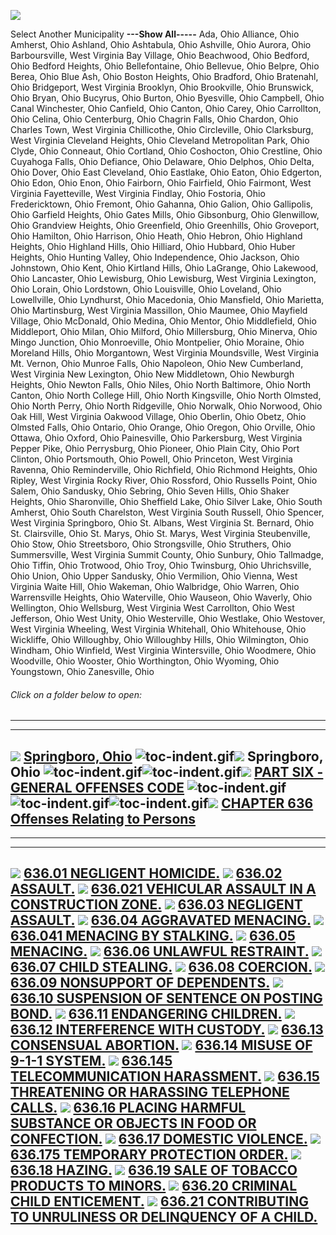 [![](lpext51e7.bmp?f=images&fn=whdHelp.bmp&2.0)](http://www.conwaygreene.com/WHDHelp/index.htm)

Select Another Municipality **---Show All-----** Ada, Ohio Alliance,
Ohio Amherst, Ohio Ashland, Ohio Ashtabula, Ohio Ashville, Ohio Aurora,
Ohio Barboursville, West Virginia Bay Village, Ohio Beachwood, Ohio
Bedford, Ohio Bedford Heights, Ohio Bellefontaine, Ohio Bellevue, Ohio
Belpre, Ohio Berea, Ohio Blue Ash, Ohio Boston Heights, Ohio Bradford,
Ohio Bratenahl, Ohio Bridgeport, West Virginia Brooklyn, Ohio
Brookville, Ohio Brunswick, Ohio Bryan, Ohio Bucyrus, Ohio Burton, Ohio
Byesville, Ohio Campbell, Ohio Canal Winchester, Ohio Canfield, Ohio
Canton, Ohio Carey, Ohio Carrollton, Ohio Celina, Ohio Centerburg, Ohio
Chagrin Falls, Ohio Chardon, Ohio Charles Town, West Virginia
Chillicothe, Ohio Circleville, Ohio Clarksburg, West Virginia Cleveland
Heights, Ohio Cleveland Metropolitan Park, Ohio Clyde, Ohio Conneaut,
Ohio Cortland, Ohio Coshocton, Ohio Crestline, Ohio Cuyahoga Falls, Ohio
Defiance, Ohio Delaware, Ohio Delphos, Ohio Delta, Ohio Dover, Ohio East
Cleveland, Ohio Eastlake, Ohio Eaton, Ohio Edgerton, Ohio Edon, Ohio
Enon, Ohio Fairborn, Ohio Fairfield, Ohio Fairmont, West Virginia
Fayetteville, West Virginia Findlay, Ohio Fostoria, Ohio Fredericktown,
Ohio Fremont, Ohio Gahanna, Ohio Galion, Ohio Gallipolis, Ohio Garfield
Heights, Ohio Gates Mills, Ohio Gibsonburg, Ohio Glenwillow, Ohio
Grandview Heights, Ohio Greenfield, Ohio Greenhills, Ohio Groveport,
Ohio Hamilton, Ohio Harrison, Ohio Heath, Ohio Hebron, Ohio Highland
Heights, Ohio Highland Hills, Ohio Hilliard, Ohio Hubbard, Ohio Huber
Heights, Ohio Hunting Valley, Ohio Independence, Ohio Jackson, Ohio
Johnstown, Ohio Kent, Ohio Kirtland Hills, Ohio LaGrange, Ohio Lakewood,
Ohio Lancaster, Ohio Lewisburg, Ohio Lewisburg, West Virginia Lexington,
Ohio Lorain, Ohio Lordstown, Ohio Louisville, Ohio Loveland, Ohio
Lowellville, Ohio Lyndhurst, Ohio Macedonia, Ohio Mansfield, Ohio
Marietta, Ohio Martinsburg, West Virginia Massillon, Ohio Maumee, Ohio
Mayfield Village, Ohio McDonald, Ohio Medina, Ohio Mentor, Ohio
Middlefield, Ohio Middleport, Ohio Milan, Ohio Milford, Ohio
Millersburg, Ohio Minerva, Ohio Mingo Junction, Ohio Monroeville, Ohio
Montpelier, Ohio Moraine, Ohio Moreland Hills, Ohio Morgantown, West
Virginia Moundsville, West Virginia Mt. Vernon, Ohio Munroe Falls, Ohio
Napoleon, Ohio New Cumberland, West Virginia New Lexington, Ohio New
Middletown, Ohio Newburgh Heights, Ohio Newton Falls, Ohio Niles, Ohio
North Baltimore, Ohio North Canton, Ohio North College Hill, Ohio North
Kingsville, Ohio North Olmsted, Ohio North Perry, Ohio North Ridgeville,
Ohio Norwalk, Ohio Norwood, Ohio Oak Hill, West Virginia Oakwood
Village, Ohio Oberlin, Ohio Obetz, Ohio Olmsted Falls, Ohio Ontario,
Ohio Orange, Ohio Oregon, Ohio Orville, Ohio Ottawa, Ohio Oxford, Ohio
Painesville, Ohio Parkersburg, West Virginia Pepper Pike, Ohio
Perrysburg, Ohio Pioneer, Ohio Plain City, Ohio Port Clinton, Ohio
Portsmouth, Ohio Powell, Ohio Princeton, West Virginia Ravenna, Ohio
Reminderville, Ohio Richfield, Ohio Richmond Heights, Ohio Ripley, West
Virginia Rocky River, Ohio Rossford, Ohio Russells Point, Ohio Salem,
Ohio Sandusky, Ohio Sebring, Ohio Seven Hills, Ohio Shaker Heights, Ohio
Sharonville, Ohio Sheffield Lake, Ohio Silver Lake, Ohio South Amherst,
Ohio South Charelston, West Virginia South Russell, Ohio Spencer, West
Virginia Springboro, Ohio St. Albans, West Virginia St. Bernard, Ohio
St. Clairsville, Ohio St. Marys, Ohio St. Marys, West Virginia
Steubenville, Ohio Stow, Ohio Streetsboro, Ohio Strongsville, Ohio
Struthers, Ohio Summersville, West Virginia Summit County, Ohio Sunbury,
Ohio Tallmadge, Ohio Tiffin, Ohio Trotwood, Ohio Troy, Ohio Twinsburg,
Ohio Uhrichsville, Ohio Union, Ohio Upper Sandusky, Ohio Vermilion, Ohio
Vienna, West Virginia Waite Hill, Ohio Wakeman, Ohio Walbridge, Ohio
Warren, Ohio Warrensville Heights, Ohio Waterville, Ohio Wauseon, Ohio
Waverly, Ohio Wellington, Ohio Wellsburg, West Virginia West Carrollton,
Ohio West Jefferson, Ohio West Unity, Ohio Westerville, Ohio Westlake,
Ohio Westover, West Virginia Wheeling, West Virginia Whitehall, Ohio
Whitehouse, Ohio Wickliffe, Ohio Willoughby, Ohio Willoughby Hills, Ohio
Wilmington, Ohio Windham, Ohio Winfield, West Virginia Wintersville,
Ohio Woodmere, Ohio Woodville, Ohio Wooster, Ohio Worthington, Ohio
Wyoming, Ohio Youngstown, Ohio Zanesville, Ohio

###### Click on a folder below to open:

* * * * *

  ---------------------------------------------------------------------------------------------------------------------------------------------------------------------------------------------------------------------------------------------------------------------------------------------------------------------------------------------------------------------------------------------------------------------------------------------------
  [![](lpext0b6d.gif?f=images&fn=toc-expand.gif&2.0)](lpextf892.html?f=templates&fn=tools-contents.htm&cp=%2F&2.0) [Springboro, Ohio](lpext/indexee20.html?fn=document-frame.htm&f=templates&2.0)
  ![toc-indent.gif](lpextb702.gif?f=images&fn=toc-indent.gif&2.0)[![](lpext0b6d.gif?f=images&fn=toc-expand.gif&2.0)](lpextda37.html?f=templates&fn=tools-contents.htm&cp=Springboro&2.0) Springboro, Ohio
  ![toc-indent.gif](lpextb702.gif?f=images&fn=toc-indent.gif&2.0)![toc-indent.gif](lpextb702.gif?f=images&fn=toc-indent.gif&2.0)[![](lpext0b6d.gif?f=images&fn=toc-expand.gif&2.0)](lpext2dc0.html?f=templates&fn=tools-contents.htm&cp=Springboro%2F28a2&2.0) [PART SIX - GENERAL OFFENSES CODE](lpext/Springboro/28a2a412.html?fn=document-frame.htm&f=templates&2.0)
  ![toc-indent.gif](lpextb702.gif?f=images&fn=toc-indent.gif&2.0)![toc-indent.gif](lpextb702.gif?f=images&fn=toc-indent.gif&2.0)![toc-indent.gif](lpextb702.gif?f=images&fn=toc-indent.gif&2.0)[![](lpext0b6d.gif?f=images&fn=toc-expand.gif&2.0)](lpext/Springboro/28a2/304ca412.html?fn=document-frame.htm&f=templates&2.0) [CHAPTER 636 Offenses Relating to Persons](lpext/Springboro/28a2/304ca412.html?fn=document-frame.htm&f=templates&2.0)
  ---------------------------------------------------------------------------------------------------------------------------------------------------------------------------------------------------------------------------------------------------------------------------------------------------------------------------------------------------------------------------------------------------------------------------------------------------

* * * * *

  ----------------------------------------------------------------------------------------------------------------------------------------------------------------------------------------------------------------------------------------------------------------------------------------
  [![](lpextdb7c.gif?f=images&fn=toc-leaf.gif&2.0)](lpext/Springboro/28a2/304c/3075a412.html?fn=document-frame.htm&f=templates&2.0) [636.01 NEGLIGENT HOMICIDE.](lpext/Springboro/28a2/304c/3075a412.html?fn=document-frame.htm&f=templates&2.0)
  [![](lpextdb7c.gif?f=images&fn=toc-leaf.gif&2.0)](lpext/Springboro/28a2/304c/307aa412.html?fn=document-frame.htm&f=templates&2.0) [636.02 ASSAULT.](lpext/Springboro/28a2/304c/307aa412.html?fn=document-frame.htm&f=templates&2.0)
  [![](lpextdb7c.gif?f=images&fn=toc-leaf.gif&2.0)](lpext/Springboro/28a2/304c/309aa412.html?fn=document-frame.htm&f=templates&2.0) [636.021 VEHICULAR ASSAULT IN A CONSTRUCTION ZONE.](lpext/Springboro/28a2/304c/309aa412.html?fn=document-frame.htm&f=templates&2.0)
  [![](lpextdb7c.gif?f=images&fn=toc-leaf.gif&2.0)](lpext/Springboro/28a2/304c/30aca412.html?fn=document-frame.htm&f=templates&2.0) [636.03 NEGLIGENT ASSAULT.](lpext/Springboro/28a2/304c/30aca412.html?fn=document-frame.htm&f=templates&2.0)
  [![](lpextdb7c.gif?f=images&fn=toc-leaf.gif&2.0)](lpext/Springboro/28a2/304c/30b1a412.html?fn=document-frame.htm&f=templates&2.0) [636.04 AGGRAVATED MENACING.](lpext/Springboro/28a2/304c/30b1a412.html?fn=document-frame.htm&f=templates&2.0)
  [![](lpextdb7c.gif?f=images&fn=toc-leaf.gif&2.0)](lpext/Springboro/28a2/304c/30b6a412.html?fn=document-frame.htm&f=templates&2.0) [636.041 MENACING BY STALKING.](lpext/Springboro/28a2/304c/30b6a412.html?fn=document-frame.htm&f=templates&2.0)
  [![](lpextdb7c.gif?f=images&fn=toc-leaf.gif&2.0)](lpext/Springboro/28a2/304c/30dfa412.html?fn=document-frame.htm&f=templates&2.0) [636.05 MENACING.](lpext/Springboro/28a2/304c/30dfa412.html?fn=document-frame.htm&f=templates&2.0)
  [![](lpextdb7c.gif?f=images&fn=toc-leaf.gif&2.0)](lpext/Springboro/28a2/304c/30e5a412.html?fn=document-frame.htm&f=templates&2.0) [636.06 UNLAWFUL RESTRAINT.](lpext/Springboro/28a2/304c/30e5a412.html?fn=document-frame.htm&f=templates&2.0)
  [![](lpextdb7c.gif?f=images&fn=toc-leaf.gif&2.0)](lpext/Springboro/28a2/304c/30eea412.html?fn=document-frame.htm&f=templates&2.0) [636.07 CHILD STEALING.](lpext/Springboro/28a2/304c/30eea412.html?fn=document-frame.htm&f=templates&2.0)
  [![](lpextdb7c.gif?f=images&fn=toc-leaf.gif&2.0)](lpext/Springboro/28a2/304c/30f6a412.html?fn=document-frame.htm&f=templates&2.0) [636.08 COERCION.](lpext/Springboro/28a2/304c/30f6a412.html?fn=document-frame.htm&f=templates&2.0)
  [![](lpextdb7c.gif?f=images&fn=toc-leaf.gif&2.0)](lpext/Springboro/28a2/304c/310fa412.html?fn=document-frame.htm&f=templates&2.0) [636.09 NONSUPPORT OF DEPENDENTS.](lpext/Springboro/28a2/304c/310fa412.html?fn=document-frame.htm&f=templates&2.0)
  [![](lpextdb7c.gif?f=images&fn=toc-leaf.gif&2.0)](lpext/Springboro/28a2/304c/311da412.html?fn=document-frame.htm&f=templates&2.0) [636.10 SUSPENSION OF SENTENCE ON POSTING BOND.](lpext/Springboro/28a2/304c/311da412.html?fn=document-frame.htm&f=templates&2.0)
  [![](lpextdb7c.gif?f=images&fn=toc-leaf.gif&2.0)](lpext/Springboro/28a2/304c/3121a412.html?fn=document-frame.htm&f=templates&2.0) [636.11 ENDANGERING CHILDREN.](lpext/Springboro/28a2/304c/3121a412.html?fn=document-frame.htm&f=templates&2.0)
  [![](lpextdb7c.gif?f=images&fn=toc-leaf.gif&2.0)](lpext/Springboro/28a2/304c/3139a412.html?fn=document-frame.htm&f=templates&2.0) [636.12 INTERFERENCE WITH CUSTODY.](lpext/Springboro/28a2/304c/3139a412.html?fn=document-frame.htm&f=templates&2.0)
  [![](lpextdb7c.gif?f=images&fn=toc-leaf.gif&2.0)](lpext/Springboro/28a2/304c/3144a412.html?fn=document-frame.htm&f=templates&2.0) [636.13 CONSENSUAL ABORTION.](lpext/Springboro/28a2/304c/3144a412.html?fn=document-frame.htm&f=templates&2.0)
  [![](lpextdb7c.gif?f=images&fn=toc-leaf.gif&2.0)](lpext/Springboro/28a2/304c/314ea412.html?fn=document-frame.htm&f=templates&2.0) [636.14 MISUSE OF 9-1-1 SYSTEM.](lpext/Springboro/28a2/304c/314ea412.html?fn=document-frame.htm&f=templates&2.0)
  [![](lpextdb7c.gif?f=images&fn=toc-leaf.gif&2.0)](lpext/Springboro/28a2/304c/315fa412.html?fn=document-frame.htm&f=templates&2.0) [636.145 TELECOMMUNICATION HARASSMENT.](lpext/Springboro/28a2/304c/315fa412.html?fn=document-frame.htm&f=templates&2.0)
  [![](lpextdb7c.gif?f=images&fn=toc-leaf.gif&2.0)](lpext/Springboro/28a2/304c/317ea412.html?fn=document-frame.htm&f=templates&2.0) [636.15 THREATENING OR HARASSING TELEPHONE CALLS.](lpext/Springboro/28a2/304c/317ea412.html?fn=document-frame.htm&f=templates&2.0)
  [![](lpextdb7c.gif?f=images&fn=toc-leaf.gif&2.0)](lpext/Springboro/28a2/304c/3181a412.html?fn=document-frame.htm&f=templates&2.0) [636.16 PLACING HARMFUL SUBSTANCE OR OBJECTS IN FOOD OR CONFECTION.](lpext/Springboro/28a2/304c/3181a412.html?fn=document-frame.htm&f=templates&2.0)
  [![](lpextdb7c.gif?f=images&fn=toc-leaf.gif&2.0)](lpext/Springboro/28a2/304c/3189a412.html?fn=document-frame.htm&f=templates&2.0) [636.17 DOMESTIC VIOLENCE.](lpext/Springboro/28a2/304c/3189a412.html?fn=document-frame.htm&f=templates&2.0)
  [![](lpextdb7c.gif?f=images&fn=toc-leaf.gif&2.0)](lpext/Springboro/28a2/304c/31a3a412.html?fn=document-frame.htm&f=templates&2.0) [636.175 TEMPORARY PROTECTION ORDER.](lpext/Springboro/28a2/304c/31a3a412.html?fn=document-frame.htm&f=templates&2.0)
  [![](lpextdb7c.gif?f=images&fn=toc-leaf.gif&2.0)](lpext/Springboro/28a2/304c/31b4a412.html?fn=document-frame.htm&f=templates&2.0) [636.18 HAZING.](lpext/Springboro/28a2/304c/31b4a412.html?fn=document-frame.htm&f=templates&2.0)
  [![](lpextdb7c.gif?f=images&fn=toc-leaf.gif&2.0)](lpext/Springboro/28a2/304c/31c2a412.html?fn=document-frame.htm&f=templates&2.0) [636.19 SALE OF TOBACCO PRODUCTS TO MINORS.](lpext/Springboro/28a2/304c/31c2a412.html?fn=document-frame.htm&f=templates&2.0)
  [![](lpextdb7c.gif?f=images&fn=toc-leaf.gif&2.0)](lpext/Springboro/28a2/304c/31e6a412.html?fn=document-frame.htm&f=templates&2.0) [636.20 CRIMINAL CHILD ENTICEMENT.](lpext/Springboro/28a2/304c/31e6a412.html?fn=document-frame.htm&f=templates&2.0)
  [![](lpextdb7c.gif?f=images&fn=toc-leaf.gif&2.0)](lpext/Springboro/28a2/304c/31f7a412.html?fn=document-frame.htm&f=templates&2.0) [636.21 CONTRIBUTING TO UNRULINESS OR DELINQUENCY OF A CHILD.](lpext/Springboro/28a2/304c/31f7a412.html?fn=document-frame.htm&f=templates&2.0)
  ----------------------------------------------------------------------------------------------------------------------------------------------------------------------------------------------------------------------------------------------------------------------------------------


